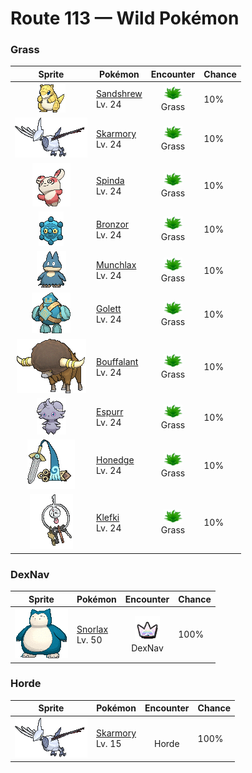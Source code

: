 # Route 113 — Wild Pokémon

### Grass

| Sprite | Pokémon | Encounter | Chance |
|:------:|---------|:---------:|--------|
| ![Sandshrew](../../assets/sprites/sandshrew/front.gif "Sandshrew: Sandshrew has a very dry hide that is extremely tough. The Pokémon can roll into a ball that repels any attack. At night, it burrows into the desert sand to sleep.") | [Sandshrew](../../pokemon/sandshrew.md/)<br>Lv. 24 | ![Grass](../../assets/encounter_types/grass.png "Grass")<br>Grass | 10% |
| ![Skarmory](../../assets/sprites/skarmory/front.gif "Skarmory: Skarmory’s steel wings become tattered and bashed in from repeated battles. Once a year, the battered wings grow back completely, restoring the cutting edges to their pristine state.") | [Skarmory](../../pokemon/skarmory.md/)<br>Lv. 24 | ![Grass](../../assets/encounter_types/grass.png "Grass")<br>Grass | 10% |
| ![Spinda](../../assets/sprites/spinda/front.gif "Spinda: No two Spinda are said to have identical spot patterns on their hides. This Pokémon moves in a curious manner as if it is stumbling in dizziness. Its lurching movements can cause the opponent to become confused.") | [Spinda](../../pokemon/spinda.md/)<br>Lv. 24 | ![Grass](../../assets/encounter_types/grass.png "Grass")<br>Grass | 10% |
| ![Bronzor](../../assets/sprites/bronzor/front.gif "Bronzor: Implements shaped like it were discovered in ancient tombs. It is unknown if they are related.") | [Bronzor](../../pokemon/bronzor.md/)<br>Lv. 24 | ![Grass](../../assets/encounter_types/grass.png "Grass")<br>Grass | 10% |
| ![Munchlax](../../assets/sprites/munchlax/front.gif "Munchlax: It conceals food under the long fur on its body. It carts around this food stash and swallows it without chewing.") | [Munchlax](../../pokemon/munchlax.md/)<br>Lv. 24 | ![Grass](../../assets/encounter_types/grass.png "Grass")<br>Grass | 10% |
| ![Golett](../../assets/sprites/golett/front.gif "Golett: Ancient science fashioned this Pokémon from clay. It’s been active for thousands of years.") | [Golett](../../pokemon/golett.md/)<br>Lv. 24 | ![Grass](../../assets/encounter_types/grass.png "Grass")<br>Grass | 10% |
| ![Bouffalant](../../assets/sprites/bouffalant/front.gif "Bouffalant: Their fluffy fur absorbs damage, even if they strike foes with a fierce headbutt.") | [Bouffalant](../../pokemon/bouffalant.md/)<br>Lv. 24 | ![Grass](../../assets/encounter_types/grass.png "Grass")<br>Grass | 10% |
| ![Espurr](../../assets/sprites/espurr/front.gif "Espurr: It has enough psychic energy to blast everything within 300 feet of itself, but it has no control over its power.") | [Espurr](../../pokemon/espurr.md/)<br>Lv. 24 | ![Grass](../../assets/encounter_types/grass.png "Grass")<br>Grass | 10% |
| ![Honedge](../../assets/sprites/honedge/front.gif "Honedge: If anyone dares to grab its hilt, it wraps a blue cloth around that person’s arm and drains that person’s life energy completely.") | [Honedge](../../pokemon/honedge.md/)<br>Lv. 24 | ![Grass](../../assets/encounter_types/grass.png "Grass")<br>Grass | 10% |
| ![Klefki](../../assets/sprites/klefki/front.gif "Klefki: It never lets go of a key that it likes, so people give it the keys to vaults and safes as a way to prevent crime.") | [Klefki](../../pokemon/klefki.md/)<br>Lv. 24 | ![Grass](../../assets/encounter_types/grass.png "Grass")<br>Grass | 10% |

### DexNav

| Sprite | Pokémon | Encounter | Chance |
|:------:|---------|:---------:|--------|
| ![Snorlax](../../assets/sprites/snorlax/front.gif "Snorlax: Snorlax’s typical day consists of nothing more than eating and sleeping. It is such a docile Pokémon that there are children who use its expansive belly as a place to play.") | [Snorlax](../../pokemon/snorlax.md/)<br>Lv. 50 | ![DexNav](../../assets/encounter_types/dexnav.png "DexNav")<br>DexNav | 100% |

### Horde

| Sprite | Pokémon | Encounter | Chance |
|:------:|---------|:---------:|--------|
| ![Skarmory](../../assets/sprites/skarmory/front.gif "Skarmory: Skarmory’s steel wings become tattered and bashed in from repeated battles. Once a year, the battered wings grow back completely, restoring the cutting edges to their pristine state.") | [Skarmory](../../pokemon/skarmory.md/)<br>Lv. 15 | ![Horde](../../assets/encounter_types/horde.png "Horde")<br>Horde | 100% |

